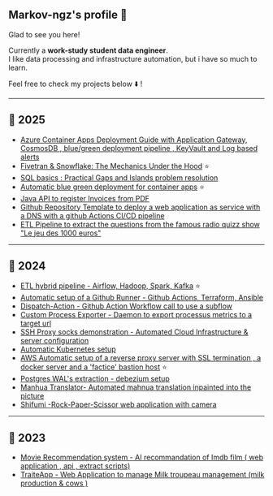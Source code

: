 ## Markov-ngz's  profile 👋

Glad to see you here! 

Currently a **work-study student data engineer**. <br>
I like data processing and infrastructure automation, but i have so much to learn. 

Feel free to check my projects below ⬇️ ! 

---------

## 📆 2025
- [Azure Container Apps Deployment Guide with Application Gateway, CosmosDB , blue/green deployment pipeline , KeyVault and Log based alerts](https://medium.com/@markov-ngz/azure-container-apps-deployment-guide-with-applicationgateway-cosmosdb-blue-green-deployment-1f1373d0a28a)
- [Fivetran & Snowflake: The Mechanics Under the Hood](https://medium.com/@markov-ngz/how-does-fivetran-import-data-into-a-snowflake-database-996d31fd3f9f) ⭐
- [SQL basics : Practical Gaps and Islands problem resolution](https://medium.com/@markov-ngz/sql-practical-gaps-and-islands-problem-resolution-ebec37705f7a)
- [Automatic blue green deployment for container apps](https://github.com/markov-ngz/az-containerapp-bluegreen-deploy) ⭐
- [Java API to register Invoices from PDF](https://github.com/markov-ngz/invoice-reader)
- [Github Repository Template to deploy a web application as service with a DNS with a github Actions CI/CD pipeline](https://github.com/markov-ngz/service-repository-template)
- [ETL Pipeline to extract the questions from the famous radio quizz show "Le jeu des 1000 euros"](https://github.com/markov-ngz/ETL_1000euros)
---------

## 📆 2024
- [ETL hybrid pipeline - Airflow, Hadoop, Spark, Kafka](https://github.com/markov-ngz/ETL_hybrid_pipeline) ⭐
- [Automatic setup of a Github Runner  - Github Actions, Terraform, Ansible](https://github.com/markov-ngz/github_runner_auto)
- [Dispatch-Action - Github Action Workflow call to use a subflow ](https://github.com/markov-ngz/dispatch-action)
- [Custom Process Exporter - Daemon to export processus metrics to a target url](https://github.com/markov-ngz/custom_process_exporter)
- [SSH Proxy socks demonstration - Automated Cloud Infrastructure & server configuration](https://github.com/markov-ngz/ssh_proxy_socks) 
- [Automatic Kubernetes setup](https://github.com/markov-ngz/k8s_auto_setup)
- [AWS Automatic setup of a reverse proxy server with SSL termination , a docker server and a 'factice' bastion host](https://github.com/markov-ngz/auto_reverseproxy_docker) ⭐
- [Postgres WAL's extraction - debezium setup](https://github.com/markov-ngz/postgres_cdc_debezium) 
- [Manhua Translator- Automated mahnua translation inpainted into the picture](https://github.com/markov-ngz/manhua_translator) 
- [Shifumi -Rock-Paper-Scissor web application with camera](https://github.com/markov-ngz/shifumi)
---------

## 📆 2023
- [Movie Recommendation system - AI recommandation of Imdb film ( web application , api , extract scripts) ](https://github.com/markov-ngz/Movie-Recommendation)
- [TraiteApp - Web Application to manage Milk troupeau management (milk production & cows )](https://github.com/markov-ngz/TraiteApp)




